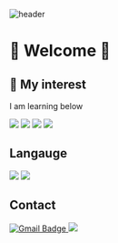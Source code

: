 ![header](https://capsule-render.vercel.app/api?type=slice&color=auto&height=400&section=header&text=SUMIN%20OH&fontSize=90)

# 👋 Welcome 👋


## 🌱 My interest
I am learning below 

<img src="https://img.shields.io/badge/Image analysis-red?style=flat&logo=E-Mail&logoColor=red"/> <img src="https://img.shields.io/badge/Computer Vision-yellow?style=flat&logo=E-Mail&logoColor=red"> <img src="https://img.shields.io/badge/Machine Learning-orange?style=flat&logo=E-Mail&logoColor=red"/> <img src="https://img.shields.io/badge/Deep Learning-green?style=flat&logo=E-Mail&logoColor=red"/> 

## Langauge 

<img src="https://img.shields.io/badge/Python-inactive?style=flat&logo=Python&logoColor=3776AB"/> <img src="https://img.shields.io/badge/PyTorch-blueviolet?style=flat&logo=PyTorch&logoColor=EE4C2C"/>

## Contact 

[![Gmail Badge](https://img.shields.io/badge/Mail-D14836?style=flat&logo=Gmail&logoColor=white)](mailto:tnals9492@naver.com)<a href="url"> <img src="https://img.shields.io/badge/Resume-D14836?style=flat&logo=Bloh&logoColor=white&link=https://osumin9492.wixsite.com/website"/>
